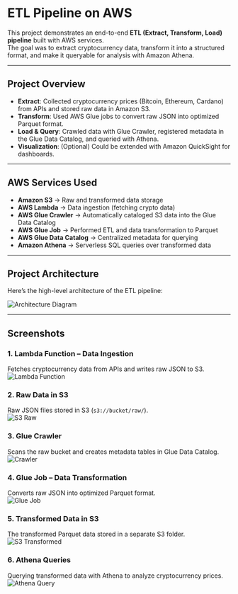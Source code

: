 # ETL Pipeline on AWS

This project demonstrates an end-to-end **ETL (Extract, Transform, Load) pipeline** built with AWS services.  
The goal was to extract cryptocurrency data, transform it into a structured format, and make it queryable for analysis with Amazon Athena.

---

## Project Overview

- **Extract**: Collected cryptocurrency prices (Bitcoin, Ethereum, Cardano) from APIs and stored raw data in Amazon S3.
- **Transform**: Used AWS Glue jobs to convert raw JSON into optimized Parquet format.
- **Load & Query**: Crawled data with Glue Crawler, registered metadata in the Glue Data Catalog, and queried with Athena.
- **Visualization**: (Optional) Could be extended with Amazon QuickSight for dashboards.

---

## AWS Services Used

- **Amazon S3** → Raw and transformed data storage  
- **AWS Lambda** → Data ingestion (fetching crypto data)  
- **AWS Glue Crawler** → Automatically cataloged S3 data into the Glue Data Catalog  
- **AWS Glue Job** → Performed ETL and data transformation to Parquet  
- **AWS Glue Data Catalog** → Centralized metadata for querying  
- **Amazon Athena** → Serverless SQL queries over transformed data  

---

## Project Architecture

Here’s the high-level architecture of the ETL pipeline:

![Architecture Diagram](images/architecture-diagram.png)

---

## Screenshots

### 1. Lambda Function – Data Ingestion
Fetches cryptocurrency data from APIs and writes raw JSON to S3.  
![Lambda Function](images/lambda-function.png)

### 2. Raw Data in S3
Raw JSON files stored in S3 (`s3://bucket/raw/`).  
![S3 Raw](images/s3-raw.png)

### 3. Glue Crawler
Scans the raw bucket and creates metadata tables in Glue Data Catalog.  
![Crawler](images/crawler.png)

### 4. Glue Job – Data Transformation
Converts raw JSON into optimized Parquet format.  
![Glue Job](images/glue-job.png)

### 5. Transformed Data in S3
The transformed Parquet data stored in a separate S3 folder.  
![S3 Transformed](images/s3-transformed.png)

### 6. Athena Queries
Querying transformed data with Athena to analyze cryptocurrency prices.  
![Athena Query](images/athena-query.png)
